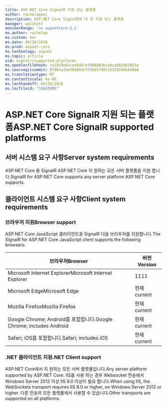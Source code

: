 ```yaml
---
title: ASP.NET Core SignalR 지원 되는 플랫폼
author: rachelappel
description: ASP.NET Core SignalR에 대 한 지원 되는 플랫폼
manager: wpickett
monikerRange: '>= aspnetcore-2.1'
ms.author: rachelap
ms.custom: mvc
ms.date: 04/20/2018
ms.prod: aspnet-core
ms.technology: aspnet
ms.topic: article
uid: signalr/supported-platforms
ms.openlocfilehash: ce1819e6acea5d67efd08803bca0ca502d81855e
ms.sourcegitcommit: 07903a1be39a99dcf538d57981161592d0e658b8
ms.translationtype: MT
ms.contentlocale: ko-KR
ms.lasthandoff: 04/20/2018
ms.locfileid: "31647895"
---
```

# <a name="aspnet-core-signalr-supported-platforms"></a><span data-ttu-id="3af69-103">ASP.NET Core SignalR 지원 되는 플랫폼</span><span class="sxs-lookup"><span data-stu-id="3af69-103">ASP.NET Core SignalR supported platforms</span></span>

## <a name="server-system-requirements"></a><span data-ttu-id="3af69-104">서버 시스템 요구 사항</span><span class="sxs-lookup"><span data-stu-id="3af69-104">Server system requirements</span></span>

<span data-ttu-id="3af69-105">ASP.NET Core 용 SignalR ASP.NET Core 지 원하는 모든 서버 플랫폼을 지원 합니다.</span><span class="sxs-lookup"><span data-stu-id="3af69-105">SignalR for ASP.NET Core supports any server platform ASP.NET Core supports.</span></span>

## <a name="client-system-requirements"></a><span data-ttu-id="3af69-106">클라이언트 시스템 요구 사항</span><span class="sxs-lookup"><span data-stu-id="3af69-106">Client system requirements</span></span>

### <a name="browser-support"></a><span data-ttu-id="3af69-107">브라우저 지원</span><span class="sxs-lookup"><span data-stu-id="3af69-107">Browser support</span></span>

<span data-ttu-id="3af69-108">ASP.NET Core JavaScript 클라이언트용 SignalR 다음 브라우저를 지원합니다.</span><span class="sxs-lookup"><span data-stu-id="3af69-108">The SignalR for ASP.NET Core JavaScript client supports the following browsers:</span></span>

| <span data-ttu-id="3af69-109">브라우저</span><span class="sxs-lookup"><span data-stu-id="3af69-109">Browser</span></span> | <span data-ttu-id="3af69-110">버전</span><span class="sxs-lookup"><span data-stu-id="3af69-110">Version</span></span> |
| ------- | ------- |
| <span data-ttu-id="3af69-111">Microsoft Internet Explorer</span><span class="sxs-lookup"><span data-stu-id="3af69-111">Microsoft Internet Explorer</span></span> | <span data-ttu-id="3af69-112">11</span><span class="sxs-lookup"><span data-stu-id="3af69-112">11</span></span> |
| <span data-ttu-id="3af69-113">Microsoft Edge</span><span class="sxs-lookup"><span data-stu-id="3af69-113">Microsoft Edge</span></span> | <span data-ttu-id="3af69-114">현재</span><span class="sxs-lookup"><span data-stu-id="3af69-114">current</span></span> |
| <span data-ttu-id="3af69-115">Mozilla Firefox</span><span class="sxs-lookup"><span data-stu-id="3af69-115">Mozilla Firefox</span></span> | <span data-ttu-id="3af69-116">현재</span><span class="sxs-lookup"><span data-stu-id="3af69-116">current</span></span> |
| <span data-ttu-id="3af69-117">Google Chrome; Android를 포함합니다.</span><span class="sxs-lookup"><span data-stu-id="3af69-117">Google Chrome; includes Android</span></span> | <span data-ttu-id="3af69-118">현재</span><span class="sxs-lookup"><span data-stu-id="3af69-118">current</span></span> |
| <span data-ttu-id="3af69-119">Safari; iOS를 포함합니다.</span><span class="sxs-lookup"><span data-stu-id="3af69-119">Safari; includes iOS</span></span> | <span data-ttu-id="3af69-120">현재</span><span class="sxs-lookup"><span data-stu-id="3af69-120">current</span></span> |
 
### <a name="net-client-support"></a><span data-ttu-id="3af69-121">.NET 클라이언트 지원</span><span class="sxs-lookup"><span data-stu-id="3af69-121">.NET Client support</span></span>

<span data-ttu-id="3af69-122">ASP.NET Core에서 지 원하는 모든 서버 플랫폼입니다.</span><span class="sxs-lookup"><span data-stu-id="3af69-122">Any server platform supported by ASP.NET Core.</span></span> <span data-ttu-id="3af69-123">IIS를 사용 하는 경우 Websocket 전송에서 Windows Server 2012 이상 IIS 8.0 이상이 필요 합니다.</span><span class="sxs-lookup"><span data-stu-id="3af69-123">When using IIS, the WebSockets transport requires IIS 8.0 or higher, on Windows Server 2012 or higher.</span></span> <span data-ttu-id="3af69-124">다른 전송의 모든 플랫폼에서 사용할 수 있습니다.</span><span class="sxs-lookup"><span data-stu-id="3af69-124">Other transports are supported on all platforms.</span></span>